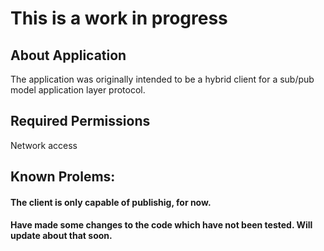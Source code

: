 # This is a work in progress
## About Application
The application was originally intended to be a hybrid client for a sub/pub model application layer protocol.

## Required Permissions
Network access

## Known Prolems:
#### The client is only capable of publishig, for now.
#### Have made some changes to the code which have not been tested. Will update about that soon.

